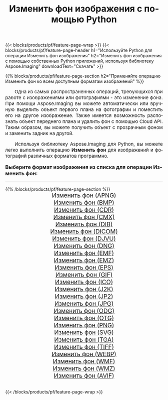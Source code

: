 ﻿---
title: Изменить фон изображения с помощью Python 
weight: 3920
url: /ru/python-net/change-background/ 
lang: ru
langdirlevel: 2
locales: zh-hans,ja,it,ru,de,es,fr,nl,id,lt,pl,pt,vi,tr,ko,zh-hant,ar,hi,th,sv,cs,uk,he
description: Применяйте библиотеку Aspose.Imaging, чтобы Изменить фон изображения и фотографии используя собственные Python приложения и серверные API.
---

{{< blocks/products/pf/feature-page-wrap >}}
{{< blocks/products/pf/feature-page-header h1="Используйте Python для операции Изменить фон изображения" h2="Изменить фон изображения с помощью собственных Python приложений, используя библиотеку Aspose.Imaging" downloadText="Скачать" >}}


{{% blocks/products/pf/feature-page-section  h2="Применяйте операцию Изменить фон ко всем доступным форматам изображений" %}}
<p align="justify" style="text-indent:2em;font-size:15px;">
Одна из самых распространенных операций, требующихся при работе с изображениями или фотографиями - это изменение фона. При помощи Aspose.Imaging вы можете автоматически или вручную выделить объект первого плана на фотографии и поместить его на другое изображение. Также имеется возможность распознать объект переднего плана и удалить фон с помощью Cloud API. Таким образом, вы можете получить объект с прозрачным фоном и заменить задник на другой.
</p>
<p align="justify" style="text-indent:2em;font-size:15px;">
Используя библиотеку Aspose.Imaging для Python, вы можете легко выполнить операцию <b>Изменить фон</b> для изображений и фотографий различных форматов программно.
</p>
<h3 style="margin-top:16px;">
Выберите формат изображения из списка для операции Изменить фон:
</h3>
<hr/>
{{% /blocks/products/pf/feature-page-section %}}
<div class="container-fluid productfamilypage bg-gray">
    <div class="convertypes bg-gray agp-content section">
        <div class="container">
		<div class="row other-converters" style="gap: 10px;font-size: 19px;text-align:center;">
		    <div class='col-md-3 other-converter remove-lp remove-rp'><a href="/imaging/ru/python-net/change-background/apng/" style="padding:15px;">Изменить фон (APNG)</a></div><div class='col-md-3 other-converter remove-lp remove-rp'><a href="/imaging/ru/python-net/change-background/bmp/" style="padding:15px;">Изменить фон (BMP)</a></div><div class='col-md-3 other-converter remove-lp remove-rp'><a href="/imaging/ru/python-net/change-background/cdr/" style="padding:15px;">Изменить фон (CDR)</a></div><div class='col-md-3 other-converter remove-lp remove-rp'><a href="/imaging/ru/python-net/change-background/cmx/" style="padding:15px;">Изменить фон (CMX)</a></div><div class='col-md-3 other-converter remove-lp remove-rp'><a href="/imaging/ru/python-net/change-background/dib/" style="padding:15px;">Изменить фон (DIB)</a></div><div class='col-md-3 other-converter remove-lp remove-rp'><a href="/imaging/ru/python-net/change-background/dicom/" style="padding:15px;">Изменить фон (DICOM)</a></div><div class='col-md-3 other-converter remove-lp remove-rp'><a href="/imaging/ru/python-net/change-background/djvu/" style="padding:15px;">Изменить фон (DJVU)</a></div><div class='col-md-3 other-converter remove-lp remove-rp'><a href="/imaging/ru/python-net/change-background/dng/" style="padding:15px;">Изменить фон (DNG)</a></div><div class='col-md-3 other-converter remove-lp remove-rp'><a href="/imaging/ru/python-net/change-background/emf/" style="padding:15px;">Изменить фон (EMF)</a></div><div class='col-md-3 other-converter remove-lp remove-rp'><a href="/imaging/ru/python-net/change-background/emz/" style="padding:15px;">Изменить фон (EMZ)</a></div><div class='col-md-3 other-converter remove-lp remove-rp'><a href="/imaging/ru/python-net/change-background/eps/" style="padding:15px;">Изменить фон (EPS)</a></div><div class='col-md-3 other-converter remove-lp remove-rp'><a href="/imaging/ru/python-net/change-background/gif/" style="padding:15px;">Изменить фон (GIF)</a></div><div class='col-md-3 other-converter remove-lp remove-rp'><a href="/imaging/ru/python-net/change-background/ico/" style="padding:15px;">Изменить фон (ICO)</a></div><div class='col-md-3 other-converter remove-lp remove-rp'><a href="/imaging/ru/python-net/change-background/j2k/" style="padding:15px;">Изменить фон (J2K)</a></div><div class='col-md-3 other-converter remove-lp remove-rp'><a href="/imaging/ru/python-net/change-background/jp2/" style="padding:15px;">Изменить фон (JP2)</a></div><div class='col-md-3 other-converter remove-lp remove-rp'><a href="/imaging/ru/python-net/change-background/jpg/" style="padding:15px;">Изменить фон (JPG)</a></div><div class='col-md-3 other-converter remove-lp remove-rp'><a href="/imaging/ru/python-net/change-background/odg/" style="padding:15px;">Изменить фон (ODG)</a></div><div class='col-md-3 other-converter remove-lp remove-rp'><a href="/imaging/ru/python-net/change-background/otg/" style="padding:15px;">Изменить фон (OTG)</a></div><div class='col-md-3 other-converter remove-lp remove-rp'><a href="/imaging/ru/python-net/change-background/png/" style="padding:15px;">Изменить фон (PNG)</a></div><div class='col-md-3 other-converter remove-lp remove-rp'><a href="/imaging/ru/python-net/change-background/svg/" style="padding:15px;">Изменить фон (SVG)</a></div><div class='col-md-3 other-converter remove-lp remove-rp'><a href="/imaging/ru/python-net/change-background/tga/" style="padding:15px;">Изменить фон (TGA)</a></div><div class='col-md-3 other-converter remove-lp remove-rp'><a href="/imaging/ru/python-net/change-background/tiff/" style="padding:15px;">Изменить фон (TIFF)</a></div><div class='col-md-3 other-converter remove-lp remove-rp'><a href="/imaging/ru/python-net/change-background/webp/" style="padding:15px;">Изменить фон (WEBP)</a></div><div class='col-md-3 other-converter remove-lp remove-rp'><a href="/imaging/ru/python-net/change-background/wmf/" style="padding:15px;">Изменить фон (WMF)</a></div><div class='col-md-3 other-converter remove-lp remove-rp'><a href="/imaging/ru/python-net/change-background/wmz/" style="padding:15px;">Изменить фон (WMZ)</a></div><div class='col-md-3 other-converter remove-lp remove-rp'><a href="/imaging/ru/python-net/change-background/avif/" style="padding:15px;">Изменить фон (AVIF)</a></div>
                </div>
        </div>
    </div>
</div>
<br/>

{{< /blocks/products/pf/feature-page-wrap >}}
